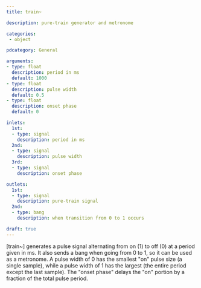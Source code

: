 ```yaml
---
title: train~

description: pure-train generator and metronome

categories:
 - object

pdcategory: General

arguments:
- type: float
  description: period in ms
  default: 1000
- type: float
  description: pulse width
  default: 0.5
- type: float
  description: onset phase
  default: 0

inlets:
  1st:
  - type: signal
    description: period in ms
  2nd:
  - type: signal
    description: pulse width
  3rd:
  - type: signal
    description: onset phase

outlets:
  1st:
  - type: signal
    description: pure-train signal
  2nd:
  - type: bang
    description: when transition from 0 to 1 occurs

draft: true
---
```


[train~] generates a pulse signal alternating from on (1) to off (0) at a period given in ms. It also sends a bang when going from 0 to 1, so it can be used as a metronome.
A pulse width of 0 has the smallest "on" pulse size (a single sample), while a pulse width of 1 has the largest (the entire period except the last sample). The "onset phase" delays the "on" portion by a fraction of the total pulse period.